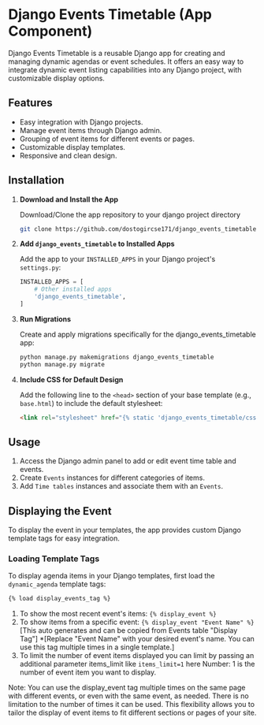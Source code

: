 # Django Events Timetable (App Component)

Django Events Timetable is a reusable Django app for creating and managing dynamic agendas or event schedules. It offers an easy way to integrate dynamic event listing capabilities into any Django project, with customizable display options.

## Features

- Easy integration with Django projects.
- Manage event items through Django admin.
- Grouping of event items for different events or pages.
- Customizable display templates.
- Responsive and clean design.

## Installation

1. **Download and Install the App**

   Download/Clone the app repository to your django project directory
   ```bash
   git clone https://github.com/dostogircse171/django_events_timetable.git

2. **Add `django_events_timetable` to Installed Apps**

   Add the app to your `INSTALLED_APPS` in your Django project's `settings.py`:

   ```python
   INSTALLED_APPS = [
       # Other installed apps
       'django_events_timetable',
   ]

3. **Run Migrations**

   Create and apply migrations specifically for the django_events_timetable app:

   ```python
   python manage.py makemigrations django_events_timetable
   python manage.py migrate

4. **Include CSS for Default Design**

   Add the following line to the `<head>` section of your base template (e.g., `base.html`) to include the default stylesheet:

   ```html
   <link rel="stylesheet" href="{% static 'django_events_timetable/css/styles.css' %}">

## Usage
1. Access the Django admin panel to add or edit event time table and events.
2. Create `Events` instances for different categories of items.
3. Add `Time tables` instances and associate them with an `Events`.

## Displaying the Event

To display the event in your templates, the app provides custom Django template tags for easy integration.

### Loading Template Tags

To display agenda items in your Django templates, first load the `dynamic_agenda` template tags:
```html
{% load display_events_tag %}
```

1. To show the most recent event's items: `{% display_event %}`
2. To show items from a specific event: `{% display_event "Event Name" %}` [This auto generates and can be copied from Events table "Display Tag"]
*[Replace "Event Name" with your desired event's name. You can use this tag multiple times in a single template.]
3. To limit the number of event items displayed you can limit by passing  an additional parameter items_limit like `items_limit=1` here Number: 1 is the number of event item you want to display.

Note: You can use the display_event tag multiple times on the same page with different events, or even with the same event, as needed. There is no limitation to the number of times it can be used. This flexibility allows you to tailor the display of event items to fit different sections or pages of your site.

